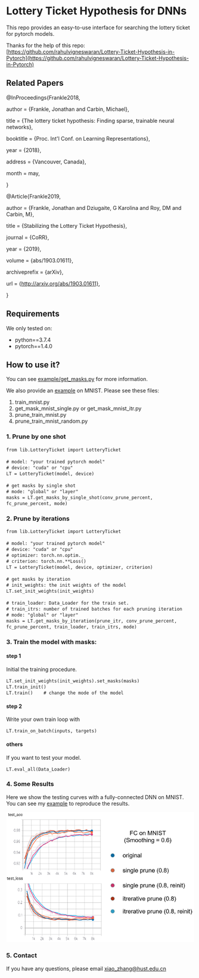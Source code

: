 # Lottery Ticket Hypothesis for DNNs

This repo provides an easy-to-use interface for searching the lottery ticket for pytorch models.

Thanks for the help of this repo: [https://github.com/rahulvigneswaran/Lottery-Ticket-Hypothesis-in-Pytorch](https://github.com/rahulvigneswaran/Lottery-Ticket-Hypothesis-in-Pytorch)

## Related Papers

@InProceedings{Frankle2018,

author    = {Frankle, Jonathan and Carbin, Michael},

title     = {The lottery ticket hypothesis: Finding sparse, trainable neural networks},

booktitle = {Proc. Int'l Conf. on Learning Representations},

year      = {2018},

address   = {Vancouver, Canada},

month     = may,

}


@Article{Frankle2019,

author        = {Frankle, Jonathan and Dziugaite, G Karolina and Roy, DM and Carbin, M},

title         = {Stabilizing the Lottery Ticket Hypothesis},

journal       = {CoRR},

year          = {2019},

volume        = {abs/1903.01611},

archiveprefix = {arXiv},

url           = {http://arxiv.org/abs/1903.01611},

}

## Requirements
We only tested on:
- python==3.7.4
- pytorch==1.4.0

## How to use it?

You can see [example/get_masks.py](https://github.com/ZhangXiao96/Lottery-Ticket-Hypothesis-in-DNN/blob/master/example/get_mask.py) for more information.

We also provide an [example](https://github.com/ZhangXiao96/Lottery-Ticket-Hypothesis-for-DNNs/tree/master/example) on MNIST. Please see these files:

1. train_mnist.py
2. get_mask_mnist_single.py or get_mask_mnist_itr.py
3. prune_train_mnist.py
4. prune_train_mnist_random.py

### 1. Prune by one shot
```
from lib.LotteryTicket import LotteryTicket

# model: "your trained pytorch model"
# device: "cuda" or "cpu"
LT = LotteryTicket(model, device)

# get masks by single shot
# mode: "global" or "layer"
masks = LT.get_masks_by_single_shot(conv_prune_percent, fc_prune_percent, mode)

```
### 2. Prune by iterations
```
from lib.LotteryTicket import LotteryTicket

# model: "your trained pytorch model"
# device: "cuda" or "cpu"
# optimizer: torch.nn.optim._
# criterion: torch.nn.**Loss()
LT = LotteryTicket(model, device, optimizer, criterion)

# get masks by iteration
# init_weights: the init weights of the model
LT.set_init_weights(init_weights)

# train_loader: Data_Loader for the train set.
# train_itrs: number of trained batches for each pruning iteration
# mode: "global" or "layer"
masks = LT.get_masks_by_iteration(prune_itr, conv_prune_percent, fc_prune_percent, train_loader, train_itrs, mode)
```
### 3. Train the model with masks:

#### step 1
Initial the training procedure.
```
LT.set_init_weights(init_weights).set_masks(masks)
LT.train_init()
LT.train()    # change the mode of the model
```

#### step 2
Write your own train loop with
```
LT.train_on_batch(inputs, targets)
```

#### others
If you want to test your model.
```
LT.eval_all(Data_Loader)
```

### 4. Some Results
Here we show the testing curves with a fully-connected DNN on MNIST. You can see my [example](https://github.com/ZhangXiao96/Lottery-Ticket-Hypothesis-for-DNNs/tree/master/example) to reproduce the results.

![Results](https://github.com/ZhangXiao96/Lottery-Ticket-Hypothesis-for-DNNs/blob/master/assets/cover.png)

### 5. Contact
If you have any questions, please email xiao_zhang@hust.edu.cn